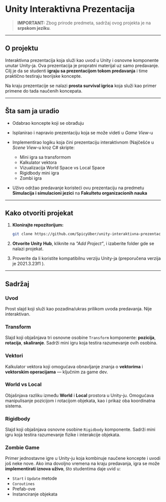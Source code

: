 # Unity Interaktivna Prezentacija

> **IMPORTANT:** Zbog prirode predmeta, sadržaj ovog projekta je na **srpskom jeziku**.

---

## O projektu

Interaktivna prezentacija koja služi kao uvod u Unity i osnovne komponente unutar Unity-ja.
Ova prezentacija je propratni materijal uz samo predavanje. Cilj je da se studenti **igraju sa prezentacijom tokom predavanja** i time praktično testiraju teorijske koncepte.

Na kraju prezentacije se nalazi **prosta survival igrica** koja služi kao primer primene do tada naučenih koncepata.

---

## Šta sam ja uradio

* Odabrao koncepte koji se obrađuju
* Isplanirao i napravio prezentaciju koja se može videti u *Game View*-u
* Implementirao logiku koja čini prezentaciju interaktivnom (Najčešće u *Scene View*-u  kroz C# skripte:

  * Mini igra sa transformom
  * Kalkulator vektora
  * Vizualizacija World Space vs Local Space
  * Rigidbody mini igra
  * Zombi igra
* Uživo održao predavanje koristeći ovu prezentaciju na predmetu **Simulacija i simulacioni jezici** na **Fakultetu organizacionih nauka**

---

## Kako otvoriti projekat

1. **Klonirajte repozitorijum:**

   ```bash
   git clone https://github.com/SpicyUber/unity-interaktivna-prezentacija.git
   ```

2. **Otvorite Unity Hub**, kliknite na *"Add Project"*, i izaberite folder gde se nalazi projekat.

3. Proverite da li koristite kompatibilnu verziju Unity-ja (preporučena verzija je 2021.3.23f1 ).

---

## Sadržaj

### Uvod

Prost slajd koji služi kao pozadina/ukras prilikom uvoda predavanja. Nije interaktivan.

### Transform

Slajd koji objašnjava tri osnovne osobine `Transform` komponente: **pozicija**, **rotacija**, **skaliranje**.
Sadrži mini igru koja testira razumevanje ovih osobina.

### Vektori

Kalkulator vektora koji omogućava obnavljanje znanja o **vektorima** i **vektorskim operacijama** — ključnim za game dev.

### World vs Local

Objašnjava razliku između **World** i **Local** prostora u Unity-ju.
Omogućava manipulisanje pozicijom i rotacijom objekata, kao i prikaz oba koordinatna sistema.

### Rigidbody

Slajd koji objašnjava osnovne osobine `Rigidbody` komponente.
Sadrži mini igru koja testira razumevanje fizike i interakcije objekata.

### Zombie Game

Primer jednostavne igre u Unity-ju koja kombinuje naučene koncepte i uvodi još neke nove.
Ako ima dovoljno vremena na kraju predavanja, igra se može **implementirati iznova uživo**, što studentima daje uvid u:

* `Start` i `Update` metode
* `Coroutines`
* Prefab-ove
* Instanciranje objekata


